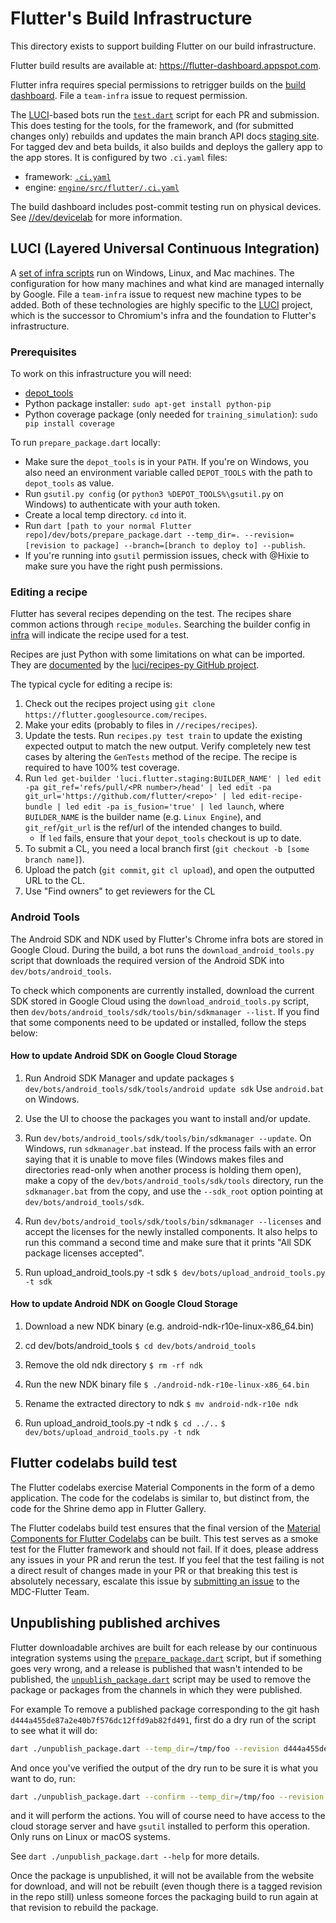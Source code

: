 # Flutter's Build Infrastructure

This directory exists to support building Flutter on our build infrastructure.

Flutter build results are available at: <https://flutter-dashboard.appspot.com>.

Flutter infra requires special permissions to retrigger builds on the
[build dashboard](https://flutter-dashboard.appspot.com/#/build). File a `team-infra`
issue to request permission.

The [LUCI](https://chromium.googlesource.com/infra/luci/luci-py/+/refs/heads/main/README.md)-based
bots run the [`test.dart`](test.dart) script for each PR and submission. This
does testing for the tools, for the framework, and (for submitted changes only)
rebuilds and updates the main branch API docs [staging site](https://main-api.flutter.dev/).
For tagged dev and beta builds, it also builds and deploys the gallery app to
the app stores. It is configured by two `.ci.yaml` files:

- framework: [`.ci.yaml`](../../.ci.yaml)
- engine: [`engine/src/flutter/.ci.yaml`](../../engine/src/flutter/.ci.yaml)

The build dashboard includes post-commit testing run on physical devices. See
[//dev/devicelab](../devicelab/README.md) for more information.

## LUCI (Layered Universal Continuous Integration)

A [set of infra scripts](https://flutter.googlesource.com/recipes/)
run on Windows, Linux, and Mac machines. The configuration for how many
machines and what kind are managed internally by Google. File a `team-infra` issue
to request new machine types to be added. Both of these technologies are highly
specific to the [LUCI](https://github.com/luci) project, which is the successor
to Chromium's infra and the foundation to Flutter's infrastructure.

### Prerequisites

To work on this infrastructure you will need:

- [depot_tools](https://commondatastorage.googleapis.com/chrome-infra-docs/flat/depot_tools/docs/html/depot_tools_tutorial.html#_setting_up)
- Python package installer: `sudo apt-get install python-pip`
- Python coverage package (only needed for `training_simulation`): `sudo pip install coverage`

To run `prepare_package.dart` locally:

- Make sure the `depot_tools` is in your `PATH`. If you're on Windows, you also need
  an environment variable called `DEPOT_TOOLS` with the path to `depot_tools` as value.
- Run `gsutil.py config` (or `python3 %DEPOT_TOOLS%\gsutil.py` on Windows) to
  authenticate with your auth token.
- Create a local temp directory. `cd` into it.
- Run `dart [path to your normal Flutter repo]/dev/bots/prepare_package.dart
  --temp_dir=. --revision=[revision to package] --branch=[branch to deploy to]
  --publish`.
- If you're running into `gsutil` permission issues, check with @Hixie to make sure
  you have the right push permissions.

### Editing a recipe

Flutter has several recipes depending on the test. The recipes share common
actions through `recipe_modules`. Searching the builder config in [infra](https://flutter.googlesource.com/infra/+/refs/heads/main)
will indicate the recipe used for a test.

Recipes are just Python with some limitations on what can be imported. They are
[documented](https://github.com/luci/recipes-py/blob/main/doc/user_guide.md)
by the [luci/recipes-py GitHub project](https://github.com/luci/recipes-py).

The typical cycle for editing a recipe is:

1. Check out the recipes project using `git clone https://flutter.googlesource.com/recipes`.
2. Make your edits (probably to files in
   `//recipes/recipes`).
3. Update the tests. Run `recipes.py test train` to update
   the existing expected output to match the new output. Verify completely new test
   cases by altering the `GenTests` method of the recipe. The recipe is required
   to have 100% test coverage.
4. Run `led get-builder 'luci.flutter.staging:BUILDER_NAME' | led edit -pa git_ref='refs/pull/<PR number>/head' | led edit -pa git_url='https://github.com/flutter/<repo>' | led edit-recipe-bundle | led edit -pa is_fusion='true' | led launch`, where `BUILDER_NAME` is the builder name (e.g. `Linux Engine`), and
   `git_ref`/`git_url` is the ref/url of the intended changes to build.
   * If `led` fails, ensure that your `depot_tools` checkout is up to date.
5. To submit a CL, you need a local branch first (`git checkout -b [some branch name]`).
6. Upload the patch (`git commit`, `git cl upload`), and open the outputted URL to the CL.
7. Use "Find owners" to get reviewers for the CL

### Android Tools

The Android SDK and NDK used by Flutter's Chrome infra bots are stored in Google
Cloud. During the build, a bot runs the `download_android_tools.py` script that
downloads the required version of the Android SDK into `dev/bots/android_tools`.

To check which components are currently installed, download the current SDK
stored in Google Cloud using the `download_android_tools.py` script, then
`dev/bots/android_tools/sdk/tools/bin/sdkmanager --list`. If you find that some
components need to be updated or installed, follow the steps below:

#### How to update Android SDK on Google Cloud Storage

1. Run Android SDK Manager and update packages
   `$ dev/bots/android_tools/sdk/tools/android update sdk`
   Use `android.bat` on Windows.

2. Use the UI to choose the packages you want to install and/or update.

3. Run `dev/bots/android_tools/sdk/tools/bin/sdkmanager --update`. On Windows,
   run `sdkmanager.bat` instead. If the process fails with an error saying that
   it is unable to move files (Windows makes files and directories read-only
   when another process is holding them open), make a copy of the
   `dev/bots/android_tools/sdk/tools` directory, run the `sdkmanager.bat` from
   the copy, and use the `--sdk_root` option pointing at
   `dev/bots/android_tools/sdk`.

4. Run `dev/bots/android_tools/sdk/tools/bin/sdkmanager --licenses` and accept
   the licenses for the newly installed components. It also helps to run this
   command a second time and make sure that it prints "All SDK package licenses
   accepted".

5. Run upload_android_tools.py -t sdk
   `$ dev/bots/upload_android_tools.py -t sdk`

#### How to update Android NDK on Google Cloud Storage

1. Download a new NDK binary (e.g. android-ndk-r10e-linux-x86_64.bin)
2. cd dev/bots/android_tools
   `$ cd dev/bots/android_tools`

3. Remove the old ndk directory
   `$ rm -rf ndk`

4. Run the new NDK binary file
   `$ ./android-ndk-r10e-linux-x86_64.bin`

5. Rename the extracted directory to ndk
   `$ mv android-ndk-r10e ndk`

6. Run upload_android_tools.py -t ndk
   `$ cd ../..`
   `$ dev/bots/upload_android_tools.py -t ndk`

## Flutter codelabs build test

The Flutter codelabs exercise Material Components in the form of a
demo application. The code for the codelabs is similar to, but
distinct from, the code for the Shrine demo app in Flutter Gallery.

The Flutter codelabs build test ensures that the final version of the
[Material Components for Flutter
Codelabs](https://github.com/material-components/material-components-flutter-codelabs)
can be built. This test serves as a smoke test for the Flutter
framework and should not fail. If it does, please address any issues
in your PR and rerun the test. If you feel that the test failing is
not a direct result of changes made in your PR or that breaking this
test is absolutely necessary, escalate this issue by [submitting an
issue](https://github.com/material-components/material-components-flutter-codelabs/issues/new?title=%5BURGENT%5D%20Flutter%20Framework%20breaking%20PR)
to the MDC-Flutter Team.

## Unpublishing published archives

Flutter downloadable archives are built for each release by our continuous
integration systems using the [`prepare_package.dart`](prepare_package.dart)
script, but if something goes very wrong, and a release is published that wasn't
intended to be published, the [`unpublish_package.dart`](unpublish_package.dart)
script may be used to remove the package or packages from the channels in which
they were published.

For example To remove a published package corresponding to the git hash
`d444a455de87a2e40b7f576dc12ffd9ab82fd491`, first do a dry run of the script to
see what it will do:

```sh
dart ./unpublish_package.dart --temp_dir=/tmp/foo --revision d444a455de87a2e40b7f576dc12ffd9ab82fd491
```

And once you've verified the output of the dry run to be sure it is what you
want to do, run:

```sh
dart ./unpublish_package.dart --confirm --temp_dir=/tmp/foo --revision d444a455de87a2e40b7f576dc12ffd9ab82fd491
```

and it will perform the actions. You will of course need to have access
to the cloud storage server and have `gsutil` installed to perform this
operation. Only runs on Linux or macOS systems.

See `dart ./unpublish_package.dart --help` for more details.

Once the package is unpublished, it will not be available from the website for
download, and will not be rebuilt (even though there is a tagged revision in the
repo still) unless someone forces the packaging build to run again at that
revision to rebuild the package.
